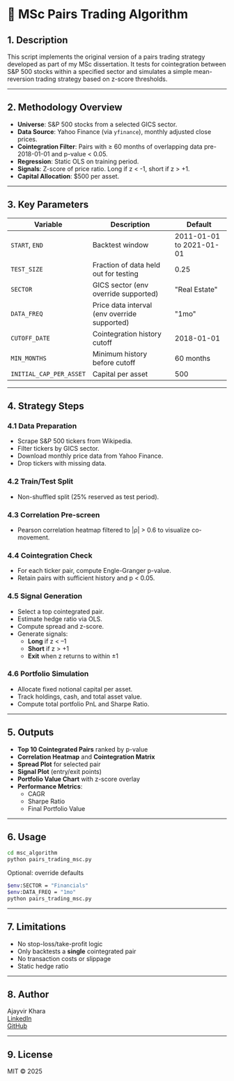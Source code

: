 # 📘 MSc Pairs Trading Algorithm

## 1. Description
This script implements the original version of a pairs trading strategy developed as part of my MSc dissertation. It tests for cointegration between S&P 500 stocks within a specified sector and simulates a simple mean-reversion trading strategy based on z-score thresholds.

---

## 2. Methodology Overview
- **Universe**: S&P 500 stocks from a selected GICS sector.
- **Data Source**: Yahoo Finance (via `yfinance`), monthly adjusted close prices.
- **Cointegration Filter**: Pairs with ≥ 60 months of overlapping data pre-2018-01-01 and p-value < 0.05.
- **Regression**: Static OLS on training period.
- **Signals**: Z-score of price ratio. Long if z < -1, short if z > +1.
- **Capital Allocation**: $500 per asset.

---

## 3. Key Parameters
| Variable               | Description                                      | Default          |
|------------------------|--------------------------------------------------|------------------|
| `START`, `END`         | Backtest window                                 | 2011-01-01 to 2021-01-01 |
| `TEST_SIZE`            | Fraction of data held out for testing            | 0.25             |
| `SECTOR`               | GICS sector (env override supported)             | "Real Estate"    |
| `DATA_FREQ`            | Price data interval (env override supported)     | "1mo"            |
| `CUTOFF_DATE`          | Cointegration history cutoff                     | 2018-01-01       |
| `MIN_MONTHS`           | Minimum history before cutoff                    | 60 months        |
| `INITIAL_CAP_PER_ASSET`| Capital per asset                                | 500              |

---

## 4. Strategy Steps
### 4.1 Data Preparation
- Scrape S&P 500 tickers from Wikipedia.
- Filter tickers by GICS sector.
- Download monthly price data from Yahoo Finance.
- Drop tickers with missing data.

### 4.2 Train/Test Split
- Non-shuffled split (25% reserved as test period).

### 4.3 Correlation Pre-screen
- Pearson correlation heatmap filtered to |ρ| > 0.6 to visualize co-movement.

### 4.4 Cointegration Check
- For each ticker pair, compute Engle-Granger p-value.
- Retain pairs with sufficient history and p < 0.05.

### 4.5 Signal Generation
- Select a top cointegrated pair.
- Estimate hedge ratio via OLS.
- Compute spread and z-score.
- Generate signals:
  - **Long** if z < –1
  - **Short** if z > +1
  - **Exit** when z returns to within ±1

### 4.6 Portfolio Simulation
- Allocate fixed notional capital per asset.
- Track holdings, cash, and total asset value.
- Compute total portfolio PnL and Sharpe Ratio.

---

## 5. Outputs
- **Top 10 Cointegrated Pairs** ranked by p-value
- **Correlation Heatmap** and **Cointegration Matrix**
- **Spread Plot** for selected pair
- **Signal Plot** (entry/exit points)
- **Portfolio Value Chart** with z-score overlay
- **Performance Metrics**:
  - CAGR
  - Sharpe Ratio
  - Final Portfolio Value

---

## 6. Usage
```bash
cd msc_algorithm
python pairs_trading_msc.py
```
Optional: override defaults
```bash
$env:SECTOR = "Financials"
$env:DATA_FREQ = "1mo"
python pairs_trading_msc.py
```

---

## 7. Limitations
- No stop-loss/take-profit logic
- Only backtests a **single** cointegrated pair
- No transaction costs or slippage
- Static hedge ratio

---

## 8. Author
Ajayvir Khara  
[LinkedIn](https://linkedin.com/in/ajayvirkhara)  
[GitHub](https://github.com/ajayvirkhara)

---

## 9. License
MIT © 2025
